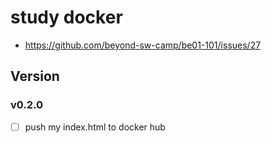 # study docker
- https://github.com/beyond-sw-camp/be01-101/issues/27

## Version
### v0.2.0
- [ ] push my index.html to docker hub

